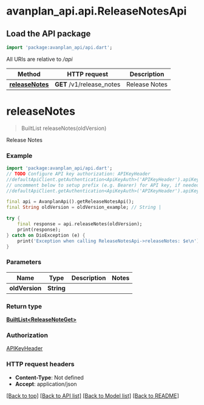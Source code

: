 # avanplan_api.api.ReleaseNotesApi

## Load the API package
```dart
import 'package:avanplan_api/api.dart';
```

All URIs are relative to */api*

Method | HTTP request | Description
------------- | ------------- | -------------
[**releaseNotes**](ReleaseNotesApi.md#releasenotes) | **GET** /v1/release_notes | Release Notes


# **releaseNotes**
> BuiltList<ReleaseNoteGet> releaseNotes(oldVersion)

Release Notes

### Example
```dart
import 'package:avanplan_api/api.dart';
// TODO Configure API key authorization: APIKeyHeader
//defaultApiClient.getAuthentication<ApiKeyAuth>('APIKeyHeader').apiKey = 'YOUR_API_KEY';
// uncomment below to setup prefix (e.g. Bearer) for API key, if needed
//defaultApiClient.getAuthentication<ApiKeyAuth>('APIKeyHeader').apiKeyPrefix = 'Bearer';

final api = AvanplanApi().getReleaseNotesApi();
final String oldVersion = oldVersion_example; // String | 

try {
    final response = api.releaseNotes(oldVersion);
    print(response);
} catch on DioException (e) {
    print('Exception when calling ReleaseNotesApi->releaseNotes: $e\n');
}
```

### Parameters

Name | Type | Description  | Notes
------------- | ------------- | ------------- | -------------
 **oldVersion** | **String**|  | 

### Return type

[**BuiltList&lt;ReleaseNoteGet&gt;**](ReleaseNoteGet.md)

### Authorization

[APIKeyHeader](../README.md#APIKeyHeader)

### HTTP request headers

 - **Content-Type**: Not defined
 - **Accept**: application/json

[[Back to top]](#) [[Back to API list]](../README.md#documentation-for-api-endpoints) [[Back to Model list]](../README.md#documentation-for-models) [[Back to README]](../README.md)

